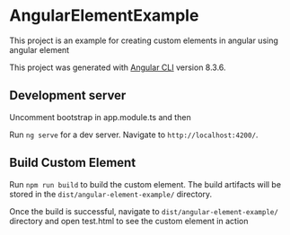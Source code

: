 # AngularElementExample

This project is an example for creating custom elements in angular using angular element

This project was generated with [Angular CLI](https://github.com/angular/angular-cli) version 8.3.6.

## Development server

Uncomment bootstrap in app.module.ts and then

Run `ng serve` for a dev server. Navigate to `http://localhost:4200/`.

## Build Custom Element

Run `npm run build` to build the custom element. The build artifacts will be stored in the `dist/angular-element-example/` directory.

Once the build is successful, navigate to `dist/angular-element-example/` directory and open test.html to see the custom element in action
